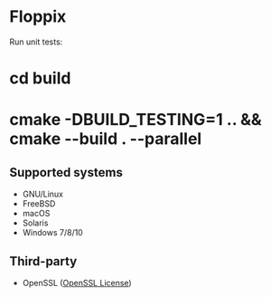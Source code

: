 # Floppix


Run unit tests:
# cd build
# cmake -DBUILD_TESTING=1 .. && cmake --build . --parallel


## Supported systems
* GNU/Linux
* FreeBSD
* macOS
* Solaris
* Windows 7/8/10

## Third-party
* OpenSSL ([OpenSSL License](https://www.openssl.org/source/license.html))

[//]: # (LINKS)
[license]: LICENSE
